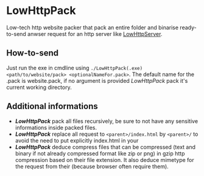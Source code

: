 LowHttpPack
===========

Low-tech http website packer that pack an entire folder and binarise ready-to-send anwser request for an http server like [LowHttpServer](https://github.com/lamogui/LowHttpServer).

How-to-send
-----------

Just run the exe in cmdline using ```./LowHttpPack(.exe) <path/to/website/pack> <optionalNameFor.pack>```. The default name for the .pack is website.pack, if no argument is provided *LowHttpPack* pack it's current working directory. 

Additional informations
-----------------------
 * ***LowHttpPack*** pack all files recursively, be sure to not have any sensitive informations inside packed files. 
 * ***LowHttpPack*** replace all request to ```<parent>/index.html``` by ```<parent>/``` to avoid the need to put explicitly index.html in your 
 * ***LowHttpPack*** deduce compress files that can be compressed (text and binary if not already compressed format like zip or png) in gzip http compression based on their file extension. It also deduce mimetype for the request from their (because browser often require them).